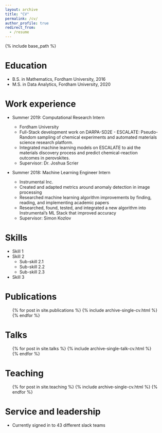 ```yaml
---
layout: archive
title: "CV"
permalink: /cv/
author_profile: true
redirect_from:
  - /resume
---
```


{% include base_path %}

Education
======
* B.S. in Mathematics, Fordham University, 2016
* M.S. in Data Analytics, Fordham University, 2020

Work experience
======
* Summer 2019: Computational Research Intern
  * Fordham University
  * Full-Stack development work on DARPA-SD2E - ESCALATE: Pseudo-Random sampling of chemical experiments and automated materials science research platform. 
  * Integrated machine learning models on ESCALATE to aid the materials discovery process and predict chemical-reaction outcomes in perovskites.
  * Supervisor: Dr. Joshua Scrier

* Summer 2018: Machine Learning Engineer Intern
  * Instrumental Inc.
  * Created and adapted metrics around anomaly detection in image processing 
  * Researched machine learning algorithm improvements by finding, reading, and implementing academic papers 
  * Researched, found, tested, and integrated a new algorithm into Instrumental’s ML Stack that improved accuracy 
  * Supervisor: Simon Kozlov

   

Skills
======
* Skill 1
* Skill 2
  * Sub-skill 2.1
  * Sub-skill 2.2
  * Sub-skill 2.3
* Skill 3

Publications
======
  <ul>{% for post in site.publications %}
    {% include archive-single-cv.html %}
  {% endfor %}</ul>
  
Talks
======
  <ul>{% for post in site.talks %}
    {% include archive-single-talk-cv.html %}
  {% endfor %}</ul>
  
Teaching
======
  <ul>{% for post in site.teaching %}
    {% include archive-single-cv.html %}
  {% endfor %}</ul>
  
Service and leadership
======
* Currently signed in to 43 different slack teams
